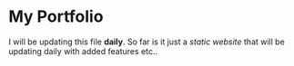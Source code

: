 # My Portfolio

I will be updating this file **daily**. So far is it just a _static website_ that will be updating daily with added features etc..

